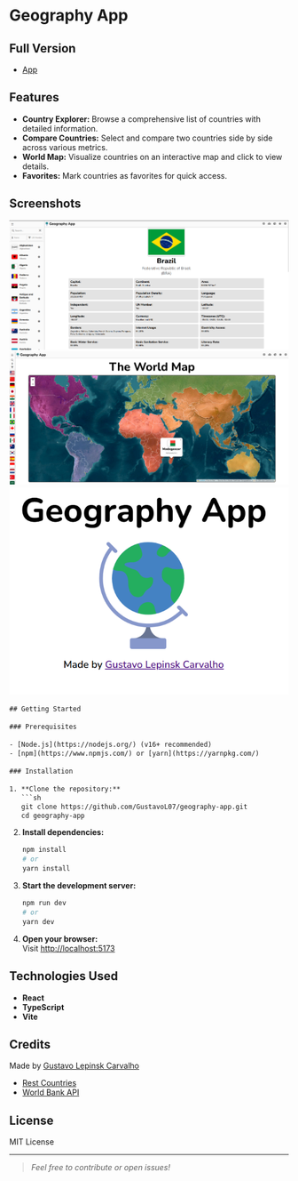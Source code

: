 # Geography App [](/src/assets/earth-globe-small.png)

## Full Version

- [App](https://gustavol07.github.io/Geography-App/)

## Features

- **Country Explorer:** Browse a comprehensive list of countries with detailed information.
- **Compare Countries:** Select and compare two countries side by side across various metrics.
- **World Map:** Visualize countries on an interactive map and click to view details.
- **Favorites:** Mark countries as favorites for quick access.

## Screenshots
![](public/screenshot1.png)
![](public/screenshot2.png)
![](public/screenshot3.png)
```
## Getting Started

### Prerequisites

- [Node.js](https://nodejs.org/) (v16+ recommended)
- [npm](https://www.npmjs.com/) or [yarn](https://yarnpkg.com/)

### Installation

1. **Clone the repository:**
   ```sh
   git clone https://github.com/GustavoL07/geography-app.git
   cd geography-app
   ```

2. **Install dependencies:**
   ```sh
   npm install
   # or
   yarn install
   ```

3. **Start the development server:**
   ```sh
   npm run dev
   # or
   yarn dev
   ```

4. **Open your browser:**  
   Visit [http://localhost:5173](http://localhost:5173)

## Technologies Used

- **React** 
- **TypeScript**
- **Vite** 

## Credits

Made by [Gustavo Lepinsk Carvalho](https://github.com/GustavoL07)
- [Rest Countries](https://restcountries.com/)
- [World Bank API](https://www.worldbank.org/ext/en/home)

## License

MIT License

---

> _Feel free to contribute or open issues!_
